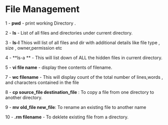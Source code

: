 # **File Management**

 1 - **pwd** -  print working Directory .
 
2 - **ls**  - List of all files and directories under current directory.

3 - **ls-I**   Thios will list of all files and dir with additional details like file type , size , owner,permission etc

4 - **ls-a ** - This will list down of ALL  the hidden files in current directory.

5 - **vi file name**   - display  thee contents of filename.

7 -  **wc filename**   - This will display count of the total number of lines,words , and characters contained in the file

8 - **cp source_file destination_file** : To copy a file from one directory to another directory.

9 - **mv old_file new_file**: To rename an existing file to another name 

10 - **.rm filename** - To deklete existing file from a directory. 
